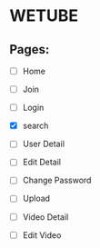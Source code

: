 # WETUBE

## Pages:

- [ ] Home
- [ ] Join
- [ ] Login
- [x] search
- [ ] User Detail
- [ ] Edit Detail
- [ ] Change Password
- [ ] Upload
- [ ] Video Detail
- [ ] Edit Video


